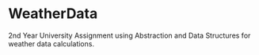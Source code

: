 # WeatherData
2nd Year University Assignment using Abstraction and Data Structures for weather data calculations.
